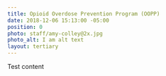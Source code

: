 ```yaml
---
title: Opioid Overdose Prevention Program (OOPP)
date: 2018-12-06 15:13:00 -05:00
position: 0
photo: staff/amy-colley@2x.jpg
photo_alt: I am alt text
layout: tertiary
---
```


Test content
